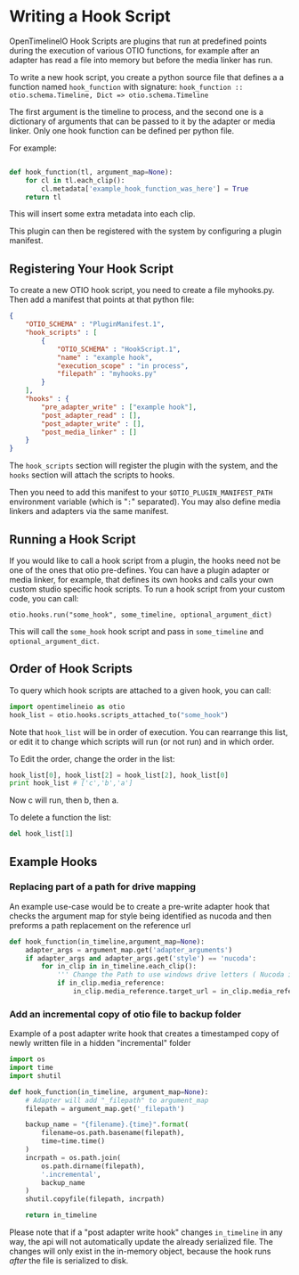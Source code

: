 # Writing a Hook Script

OpenTimelineIO Hook Scripts are plugins that run at predefined points during the execution of various OTIO functions, for example after an adapter has read a file into memory but before the media linker has run.

To write a new hook script, you create a python source file that defines a 
a function named ``hook_function`` with signature:
``hook_function :: otio.schema.Timeline, Dict => otio.schema.Timeline``

The first argument is the timeline to process, and the second one is a dictionary of arguments that can be passed to it by the adapter or media linker.  Only one hook function can be defined per python file.

For example:
```python

def hook_function(tl, argument_map=None):
    for cl in tl.each_clip():
        cl.metadata['example_hook_function_was_here'] = True
    return tl
```

This will insert some extra metadata into each clip.

This plugin can then be registered with the system by configuring a plugin manifest.

## Registering Your Hook Script
 
To create a new OTIO hook script, you need to create a file myhooks.py. Then add a manifest that points at that python file:

```json
{
    "OTIO_SCHEMA" : "PluginManifest.1",
    "hook_scripts" : [
        {
            "OTIO_SCHEMA" : "HookScript.1",
            "name" : "example hook",
            "execution_scope" : "in process",
            "filepath" : "myhooks.py"
        }
    ],
    "hooks" : {
        "pre_adapter_write" : ["example hook"],
        "post_adapter_read" : [],
        "post_adapter_write" : [],
        "post_media_linker" : []
    }
}
```

The ``hook_scripts`` section will register the plugin with the system, and the ``hooks`` section will attach the scripts to hooks.

Then you need to add this manifest to your `$OTIO_PLUGIN_MANIFEST_PATH` environment variable (which is "`:`" separated).  You may also define media linkers and adapters via the same manifest.

## Running a Hook Script

If you would like to call a hook script from a plugin, the hooks need not be one of the ones that otio pre-defines.  You can have a plugin adapter or media linker, for example, that defines its own hooks and calls your own custom studio specific hook scripts.  To run a hook script from your custom code, you can call:

``otio.hooks.run("some_hook", some_timeline, optional_argument_dict)``

This will call the ``some_hook`` hook script and pass in ``some_timeline`` and ``optional_argument_dict``.

## Order of Hook Scripts

To query which hook scripts are attached to a given hook, you can call:

```python
import opentimelineio as otio
hook_list = otio.hooks.scripts_attached_to("some_hook") 
```

Note that ``hook_list`` will be in order of execution.  You can rearrange this list, or edit it to change which scripts will run (or not run) and in which order.

To Edit the order, change the order in the list:
```python
hook_list[0], hook_list[2] = hook_list[2], hook_list[0]
print hook_list # ['c','b','a']
```

Now c will run, then b, then a.

To delete a function the list:
```python
del hook_list[1]
```

## Example Hooks

### Replacing part of a path for drive mapping

An example use-case would be to create a pre-write adapter hook that checks the argument map for style being identified as nucoda and then preforms a path replacement on the reference url

```python
def hook_function(in_timeline,argument_map=None):
    adapter_args = argument_map.get('adapter_arguments')
    if adapter_args and adapter_args.get('style') == 'nucoda':
        for in_clip in in_timeline.each_clip():
            ''' Change the Path to use windows drive letters ( Nucoda is not otherwise forward slash sensative ) '''
            if in_clip.media_reference:
                in_clip.media_reference.target_url = in_clip.media_reference.target_url.replace(r'/linux/media/path','S:')
```

### Add an incremental copy of otio file to backup folder

Example of a post adapter write hook that creates a timestamped copy of newly written file in a hidden "incremental" folder

```python
import os
import time
import shutil

def hook_function(in_timeline, argument_map=None):
    # Adapter will add "_filepath" to argument_map
    filepath = argument_map.get('_filepath')

    backup_name = "{filename}.{time}".format(
        filename=os.path.basename(filepath),
        time=time.time()
    )
    incrpath = os.path.join(
        os.path.dirname(filepath),
        '.incremental',
        backup_name
    )   
    shutil.copyfile(filepath, incrpath)

    return in_timeline    
```

Please note that if a "post adapter write hook" changes `in_timeline` in any way, the api will not automatically update the already serialized file.  The changes will only exist in the in-memory object, because the hook runs _after_ the file is serialized to disk.
